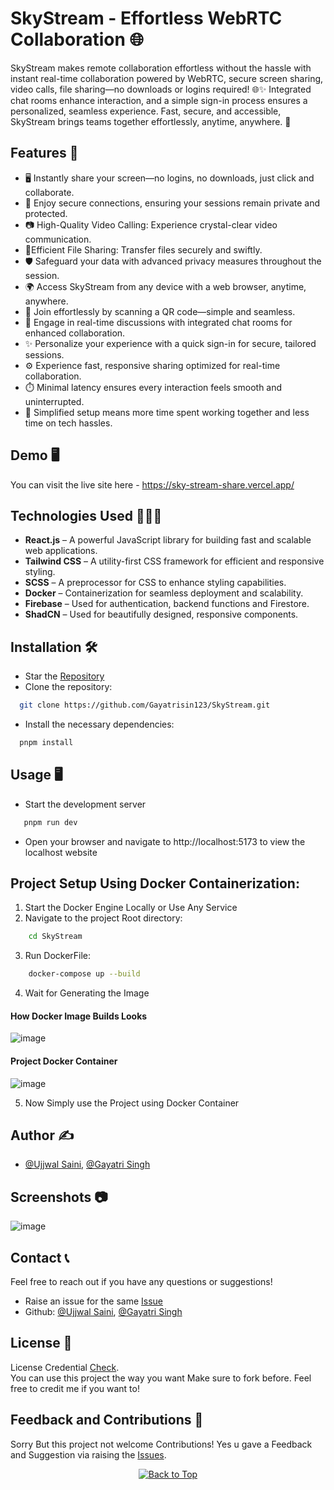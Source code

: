 <!--# <h1 align="center">SkyStream - Effortless WebRTC Collaboration 🌐</h1>-->
# SkyStream - Effortless WebRTC Collaboration 🌐
SkyStream makes remote collaboration effortless without the hassle with instant real-time collaboration powered by WebRTC, secure screen sharing, video calls, file sharing—no downloads or logins required! 🌐✨ Integrated chat rooms enhance interaction, and a simple sign-in process ensures a personalized, seamless experience. Fast, secure, and accessible, SkyStream brings teams together effortlessly, anytime, anywhere. 🚀


## Features 🎯
- 🖥️ Instantly share your screen—no logins, no downloads, just click and collaborate.
- 🔐 Enjoy secure connections, ensuring your sessions remain private and protected.
- 📷 High-Quality Video Calling: Experience crystal-clear video communication.
- 📂Efficient File Sharing: Transfer files securely and swiftly.
- 🛡️ Safeguard your data with advanced privacy measures throughout the session.
- 🌍 Access SkyStream from any device with a web browser, anytime, anywhere.
- 📱 Join effortlessly by scanning a QR code—simple and seamless.
- 💬 Engage in real-time discussions with integrated chat rooms for enhanced collaboration.
- ✨ Personalize your experience with a quick sign-in for secure, tailored sessions.
- ⚙️ Experience fast, responsive sharing optimized for real-time collaboration.
- ⏱️ Minimal latency ensures every interaction feels smooth and uninterrupted.
- 🚀 Simplified setup means more time spent working together and less time on tech hassles.

## Demo 🖥️
You can visit the live site here - https://sky-stream-share.vercel.app/

## Technologies Used 👨🏻‍💻
- **React.js** – A powerful JavaScript library for building fast and scalable web applications.
- **Tailwind CSS** – A utility-first CSS framework for efficient and responsive styling.
- **SCSS** – A preprocessor for CSS to enhance styling capabilities.
- **Docker** – Containerization for seamless deployment and scalability.
- **Firebase** – Used for authentication, backend functions and Firestore.
- **ShadCN** – Used for beautifully designed, responsive components.

## Installation 🛠️
- Star the [Repository](https://github.com/Gayatrisin123/SkyStream)
- Clone the repository:
```bash
  git clone https://github.com/Gayatrisin123/SkyStream.git
```
- Install the necessary dependencies:
```bash
  pnpm install
```

## Usage 🖥️
- Start the development server
```bash
   pnpm run dev
 ```
- Open your browser and navigate to http://localhost:5173 to view the localhost website

## Project Setup Using Docker Containerization:
1. Start the Docker Engine Locally or Use Any Service
2. Navigate to the project Root directory:
```bash
    cd SkyStream
```
3. Run DockerFile:
```bash
    docker-compose up --build
```
4. Wait for Generating the Image

#### How Docker Image Builds Looks

![image](https://github.com/user-attachments/assets/39232a5d-5322-4f79-9bd1-b13288710b4d)

#### Project Docker Container

![image](https://github.com/user-attachments/assets/b21b0ca1-ba15-4289-ac3a-69a36e825254)

5. Now Simply use the Project using Docker Container

## Author ✍️
- [@Ujjwal Saini](https://github.com/UjjwalSaini07), [@Gayatri Singh](https://github.com/Gayatrisin123/SkyStream)

## Screenshots 📷
![image](https://github.com/user-attachments/assets/769a5ed4-e9eb-4470-8ddb-0e1a87b3f166)

## Contact 📞
Feel free to reach out if you have any questions or suggestions!

- Raise an issue for the same [Issue](https://github.com/UjjwalSaini07/SkyStream/issues)
- Github: [@Ujjwal Saini](https://github.com/UjjwalSaini07), [@Gayatri Singh](https://github.com/Gayatrisin123/SkyStream)

## License 📄
License Credential [Check](https://github.com/UjjwalSaini07/SkyStream/blob/main/LICENSE). </br>You can use this project the way you want Make sure to fork before. Feel free to credit me if you want to!

## Feedback and Contributions 💌
Sorry But this project not welcome Contributions! Yes u gave a Feedback and Suggestion via raising the [Issues](https://github.com/Gayatrisin123/SkyStream/issues).

<div align="center">
    <a href="#top">
        <img src="https://img.shields.io/badge/Back%20to%20Top-000000?style=for-the-badge&logo=github&logoColor=white" alt="Back to Top">
    </a>
</div>
